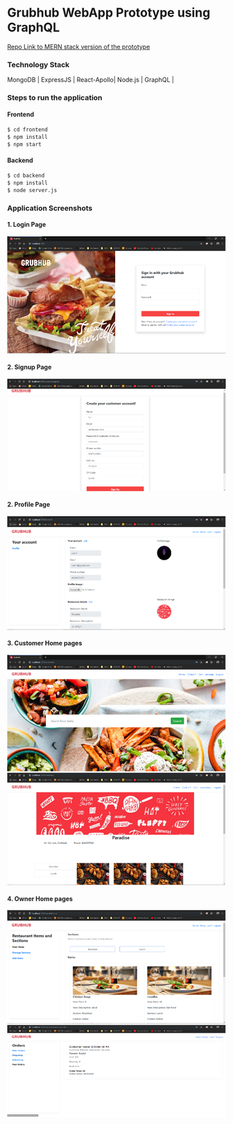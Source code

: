 # Grubhub WebApp Prototype using GraphQL

[Repo Link to MERN stack version of the prototype](https://github.com/sai-sandeepj/Grubhub-WebApp-Prototype)

### Technology Stack
MongoDB |
ExpressJS |
React-Apollo|
Node.js |
GraphQL |

### Steps to run the application
#### Frontend
```sh
$ cd frontend
$ npm install
$ npm start
```
#### Backend
```sh
$ cd backend
$ npm install
$ node server.js
```

### Application Screenshots
#### 1. Login Page
![](images/login.png)

#### 2. Signup Page
![](images/signup.png)

#### 2. Profile Page
![](images/owner_profile.png)

#### 3. Customer Home pages
![](images/home.png)
![](images/customer_home.png)

#### 4. Owner Home pages
![](images/owner_home.png)
![](images/owner_orders.png)
